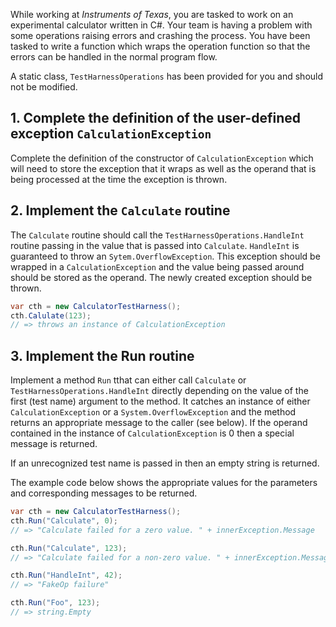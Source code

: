 While working at _Instruments of Texas_, you are tasked to work on an experimental calculator written in C#. Your team is having a problem with some operations raising errors and crashing the process. You have been tasked to write a function which wraps the operation function so that the errors can be handled in the normal program flow.

A static class, `TestHarnessOperations` has been provided for you and should not be
modified.

## 1. Complete the definition of the user-defined exception `CalculationException`

Complete the definition of the constructor of `CalculationException` which will need to store the exception
that it wraps as well as the operand that is being processed at the
time the exception is thrown.

## 2. Implement the `Calculate` routine

The `Calculate` routine should call the `TestHarnessOperations.HandleInt` routine
passing in the value that is passed into `Calculate`. `HandleInt` is
guaranteed to throw an `Sytem.OverflowException`. This exception
should be wrapped in a `CalculationException` and the value being
passed around should be stored as the operand. The newly
created exception should be thrown.

```csharp
var cth = new CalculatorTestHarness();
cth.Calulate(123);
// => throws an instance of CalculationException
```

## 3. Implement the Run routine

Implement a method `Run` tthat can either call
`Calculate` or `TestHarnessOperations.HandleInt` directly depending on the value
of the first (test name) argument to the method. It catches an instance of either
`CalculationException` or a `System.OverflowException` and the method
returns an appropriate message to the caller (see below). If
the operand contained in the instance of `CalculationException` is 0 then
a special message is returned.

If an unrecognized test name is passed in then an empty string is returned.

The example code below shows the appropriate values for the
parameters and corresponding messages to be returned.

```csharp
var cth = new CalculatorTestHarness();
cth.Run("Calculate", 0);
// => "Calculate failed for a zero value. " + innerException.Message

cth.Run("Calculate", 123);
// => "Calculate failed for a non-zero value. " + innerException.Message

cth.Run("HandleInt", 42);
// => "FakeOp failure"

cth.Run("Foo", 123);
// => string.Empty
```
